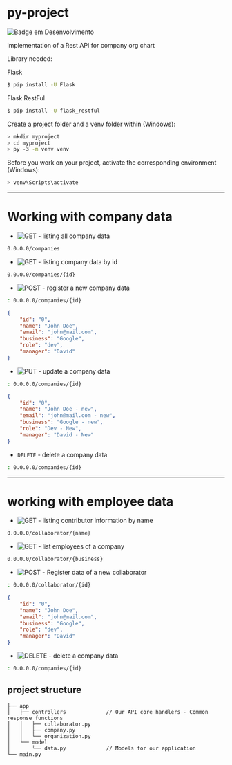 # py-project

![Badge em Desenvolvimento](http://img.shields.io/static/v1?label=STATUS&message=IN%20PROGRESS&color=GREEN&style=for-the-badge)

implementation of a Rest API for company org chart

Library needed:

Flask 
```bash
$ pip install -U Flask
```
Flask RestFul
```bash
$ pip install -U flask_restful
```

Create a project folder and a venv folder within (Windows):
```bash
> mkdir myproject
> cd myproject
> py -3 -m venv venv
```

Before you work on your project, activate the corresponding environment (Windows):
```bash
> venv\Scripts\activate
```

---

# Working with company data


* ![GET](https://img.shields.io/badge/-GET-blue) - listing all company data

```bash
0.0.0.0/companies
```

* ![GET](https://img.shields.io/badge/-GET-blue) - listing company data by id

```bash
0.0.0.0/companies/{id}
```


* ![POST](https://img.shields.io/badge/-POST-brightgreen) - register a new company data
```bash
: 0.0.0.0/companies/{id}
```
```JSON
{
    "id": "0",
    "name": "John Doe",
    "email": "john@mail.com",
    "business": "Google",
    "role": "dev",
    "manager": "David"
}
```



* ![PUT](https://img.shields.io/badge/-PUT-orange) - update a company data 

```bash
: 0.0.0.0/companies/{id}
```

```JSON
{
    "id": "0",
    "name": "John Doe - new",
    "email": "john@mail.com - new",
    "business": "Google - new",
    "role": "Dev - New",
    "manager": "David - New"
}
```

* `DELETE` - delete a company data
```bash
: 0.0.0.0/companies/{id}
```

---

# working with employee data

* ![GET](https://img.shields.io/badge/-GET-blue) - listing contributor information by name
```bash
0.0.0.0/collaborator/{name}
```

* ![GET](https://img.shields.io/badge/-GET-blue) - list employees of a company
```bash
0.0.0.0/collaborator/{business}
```

* ![POST](https://img.shields.io/badge/-POST-brightgreen)  - Register data of a new collaborator
```bash
: 0.0.0.0/collaborator/{id}
```
```JSON
{
    "id": "0",
    "name": "John Doe",
    "email": "john@mail.com",
    "business": "Google",
    "role": "dev",
    "manager": "David"
}
```



* ![DELETE](https://img.shields.io/badge/-DELETE-red) - delete a company data 

```bash
: 0.0.0.0/companies/{id}
```


## project structure
```
├── app
│   ├── controllers             // Our API core handlers - Common response functions 
│   │   ├── collaborator.py    
│   │   ├── company.py          
│   │   └── organization.py     
│   └── model
│       └── data.py             // Models for our application
└── main.py
```
